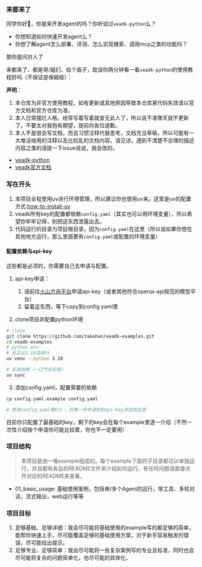 ### 来都来了

同学你好👋，你是来开发agent的吗？你听说过`veadk-python`么？

- 你想知道如何快速开发agent么？
- 你想了解agent怎么部署、评测、怎么实现搜索、调用mcp之类的功能吗？

那你是问对人了

来都来了、都是哥/姐们、给个面子，耽误你两分钟看一看`veadk-python`的使用教程好吗（不保证是保姆级）：

**声明**：
1. 本仓库为非官方使用教程，如有更新或其他原因导致本仓库某代码失效请以官方文档和官方仓库为准。
2. 本人日常摆烂人格，经常写着写着就查无此人了，所以说不准哪天就不更新了，不要太对我抱有期望，提前向各位道歉。
3. 本人不是很会写文档，而且习惯注释代替思考，文档充当草稿，所以可能有一大堆没啥用的注释以及比较乱的文档内容，请见谅，遇到不清楚不合理的描述内容之类的请提一下issue说说，我会改的。

- [veadk-python](https://github.com/volcengine/veadk-python)
- [veadk官方文档](https://volcengine.github.io/veadk-python)

### 写在开头

1. 本项目全程使用uv进行环境管理，所以建议你也使用uv来。这里是uv的配置方式:[how-to-install-uv](github.com/volcengine/veadk-python?tab=readme-ov-file)
2. veadk所有key的配置都依赖`config.yaml`（其实也可以用环境变量），所以希望你牢牢记得，别把这东西泄露出去。
3. 代码运行的目录为项目根目录，因为`config.yaml`在这里（所以说如果你想在其他地方运行，那么里面要有`config.yaml`或配置的环境变量）

#### 配置依赖与api-key

这些都是必须的，你需要自己去申请与配置。
1. api-key申请：
   1. 请前往[火山方舟平台](https://console.volcengine.com/ark/)申请api-key（或者其他符合openai-api规范的模型平台）
   2. 留着这东西，等下copy到config.yaml里

2. clone项目并配置python环境
```bash
# clone
git clone https://github.com/zakahan/veadk-examples.git
cd veadk-examples
# python env. 
# 反正比3.10高就行
uv venv --python 3.10  

# 安装依赖（一口气全安装）
uv sync

```

3. 添加config.yaml，配置需要的依赖
```bash
cp config.yaml.example config.yaml

# 修改config.yaml第6行 ，将第一步申请到的api-key添加到这里
```
目前你只配置了最基础的key，剩下的key会在每个example里逐一介绍（不然一次性介绍挨个申请你可能比较累，你也不一定要用）


### 项目结构

> 本项目是由一堆example组成的，每个example下面的子目录都可以单独运行，并且都有各自的README文件来介绍如何运行。有任何问题请直接点开对应的README来查看。

- 01_basic_usage: 基础使用案例，包括单/多个Agent的运行，带工具、多轮对话，流式输出，web运行等等


### 项目目标

1. 足够基础、足够详细：我会尽可能将基础使用的example写的都足够的简单，能帮你快速上手，尽可能覆盖足够的基础使用方案，对于新手容易触发的错误，尽可能给出提示。
2. 足够专业、足够简单：我会尽可能将一些复杂案例写的专业且标准，同时也会尽可能将复杂的问题简单化，也尽可能的具体化。